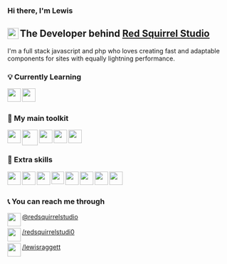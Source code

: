 ### Hi there, I'm Lewis  
## <img width="25" align="left" src="http://lewisraggett.winchesterdigital.co.uk/img/logo.png"> The Developer behind [Red Squirrel Studio](https://redsquirrel.studio)
I'm a full stack javascript and php who loves creating fast and adaptable components for sites with equally lightning performance.

### 💡 Currently Learning
<img width="30" align="left" src="https://devicons.github.io/devicon/devicon.git/icons/typescript/typescript-original.svg">
<img width="30" align="left" src="https://graphql.org/img/logo.svg"><br><br>

### 🧰 My main toolkit 
  
<img width="30" align="left" src="https://devicons.github.io/devicon/devicon.git/icons/vuejs/vuejs-original.svg">
<img width="35" align="left" src="https://d33wubrfki0l68.cloudfront.net/6ff34ec8760318b99888ee4b75d1e265170a84b9/6479c/logos/nuxt.svg">
<img width="30" align="left" src="https://devicons.github.io/devicon/devicon.git/icons/laravel/laravel-plain.svg">
<img width="30" align="left" src="https://devicons.github.io/devicon/devicon.git/icons/sass/sass-original.svg">
<img width="30" align="left" src="https://devicons.github.io/devicon/devicon.git/icons/ubuntu/ubuntu-plain.svg"><br><br>
  
### 🔧 Extra skills  
  
<img width="30" align="left" src="https://devicons.github.io/devicon/devicon.git/icons/csharp/csharp-original.svg">
<img width="30" align="left" src="https://devicons.github.io/devicon/devicon.git/icons/mysql/mysql-original.svg">
<img width="30" align="left" src="https://devicons.github.io/devicon/devicon.git/icons/github/github-original.svg">
<img width="28" align="left" src="https://firebase.google.com/downloads/brand-guidelines/SVG/logo-vertical.svg">
<img width="30" align="left" src="https://seeklogo.com/images/T/tailwind-css-logo-5AD4175897-seeklogo.com.png">
<img width="30" align="left" src="https://devicons.github.io/devicon/devicon.git/icons/html5/html5-original.svg">
<img width="30" align="left" src="https://devicons.github.io/devicon/devicon.git/icons/css3/css3-original.svg">
<img width="30" align="left" src="https://devicons.github.io/devicon/devicon.git/icons/javascript/javascript-original.svg"><br><br>


### 📞 You can reach me through

[<img width="30" align="left" src="https://instagram-brand.com/wp-content/uploads/2016/11/Instagram_AppIcon_Aug2017.png?w=300"> @redsquirrelstudio](https://www.instagram.com/redsquirrelstudio/)  <br><br>
[<img width="30" align="left" src="https://devicons.github.io/devicon/devicon.git/icons/facebook/facebook-original.svg"> /redsquirrelstudi0](https://www.facebook.com/redsquirrelstudi0)  <br><br>
[<img width="30" align="left" src="https://devicons.github.io/devicon/devicon.git/icons/linkedin/linkedin-original.svg"> /lewisraggett](https://www.linkedin.com/in/lewisraggett/)  <br><br>
